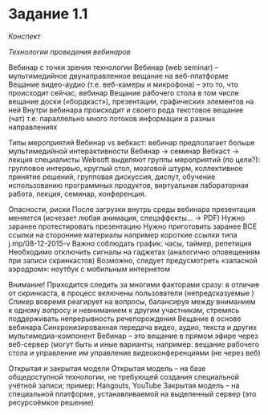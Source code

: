 # Задание 1.1 
_Конспект_

_Технологии проведения вебинаров_ 

Вебинар с точки зрения технологии 
Вебинар (web seminar) – мультимедийное двунаправленное вещание на веб-платформе 
Вещание видео-аудио (т.е. веб-камеры и микрофона) – это то, что происходит сейчас, вебинар 
Вещание рабочего стола в том числе вещание доски («бордкаст»), презентации, графических элементов на ней 
Внутри вебинара происходит и своего рода текстовое вещание (чат) т.е. параллельно много потоков информации в разных направлениях 

Типы мероприятий 
Вебинар vs вебкаст: вебинар предполагает больше мультимедийной интерактивности 
Вебинар -> семинар 
Вебкаст -> лекция 
специалисты Websoft выделяют группы мероприятий (по цели?): групповое интервью, круглый стол, мозговой штурм, коллективное принятие решений, групповая дискуссия, диспут, обучение использованию программных продуктов, виртуальная лабораторная работа, лекция, семинар, конференция. 

Опасности, риски 
После загрузки внутрь среды вебинара презентация меняется (исчезает любая анимация, спецэффекты… -> PDF) 
Нужно заранее протестировать презентацию 
Нужно приготовить заранее ВСЕ ссылки на сторонние материалы например короткие ссылки типа j.mp/08-12-2015-v 
Важно соблюдать график: часы, таймер, репетиция 
Необходимо отключить сигналы на гаджетах (аналогично оповещениям при записи скринкастов) 
Возможно, следует предусмотреть «запасной аэродром»: ноутбук с мобильным интернетом 

Внимание! 
Приходится следить за многими факторами сразу: в отличие от скринкаста, в процесс включены пользователи (непредсказуемые ) 
Спикер вовремя реагирует на вопросы, балансируя между вниманием к одному вопросу и невниманием к другим участникам, стремясь поддерживать непрерывность речепорождения 
Вещание в основе вебинара 
Синхронизированная передача видео, аудио, текста и других мультимедиа-компонент 
Вебинар – это вещание в прямом эфире через веб-сервер 
(могут быть и иные варианты, например: вещание рабочего стола и управление им управление 
видеоконференциями (не через веб) 

Открытая и закрытая модели 
Открытая модель – на базе общедоступной технологии, не требующей создания специальной учётной записи; пример: Hangouts, YouTube 
Закрытая модель – на специальной платформе, устанавливаемой на выделенный сервер (это ресурсоёмкое решение)
